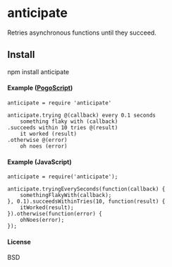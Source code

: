 # anticipate

Retries asynchronous functions until they succeed.

## Install

npm install anticipate

#### Example  ([PogoScript](http://github.com/featurist/pogoscript))
    
    anticipate = require 'anticipate'
    
    anticipate.trying @(callback) every 0.1 seconds
        something flaky with (callback)
    .succeeds within 10 tries @(result)
        it worked (result)
    .otherwise @(error)
        oh noes (error)

#### Example  (JavaScript)
    
    anticipate = require('anticipate');
    
    anticipate.tryingEverySeconds(function(callback) {
        somethingFlakyWith(callback);
    }, 0.1).succeedsWithinTries(10, function(result) {
        itWorked(result);
    }).otherwise(function(error) {
        ohNoes(error);
    });

#### License
BSD
